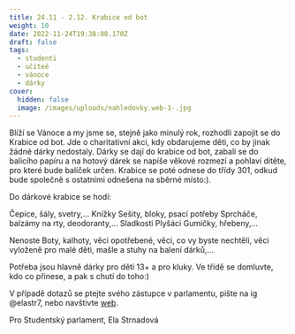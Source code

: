 ```yaml
---
title: 24.11 - 2.12. Krabice od bot
weight: 10
date: 2022-11-24T19:38:08.170Z
draft: false
tags:
  - studenti
  - učiteé
  - vánoce
  - dárky
cover:
  hidden: false
  image: /images/uploads/nahledovky.web-1-.jpg
---
```

Blíží se Vánoce a my jsme se, stejně jako minulý rok, rozhodli zapojit se do Krabice od bot. Jde o charitativní akci, kdy obdarujeme děti, co by jinak žádné dárky nedostaly.
Dárky se dají do krabice od bot, zabalí se do balicího papíru a na hotový dárek se napíše věkové rozmezí a pohlaví dítěte, pro které bude balíček určen.
Krabice se poté odnese do třídy 301, odkud bude společně s ostatními odnešena na sběrné místo:).

Do dárkové krabice se hodí:

Čepice, šály, svetry,...
Knížky
Sešity, bloky, psací potřeby
Sprcháče, balzámy na rty, deodoranty,...
Sladkosti
Plyšáci
Gumičky, hřebeny,...

Nenoste
Boty, kalhoty, věci opotřebené, věci, co vy byste nechtěli, věci vyloženě pro malé děti, mašle a stuhy na balení dárků,...

Potřeba jsou hlavně dárky pro děti 13+ a pro kluky. Ve třídě se domluvte, kdo co přinese, a pak s chutí do toho:)

V případě dotazů se ptejte svého zástupce v parlamentu, pište na ig @elastr7, nebo navštivte [web](https://www.krabiceodbot.cz/).

P﻿ro Studentský parlament, Ela Strnadová